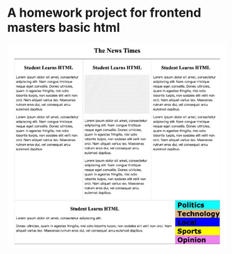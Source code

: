 # A homework project for frontend masters basic html

![Snapshot of the page](./snapshot-2024-0505.jpg)